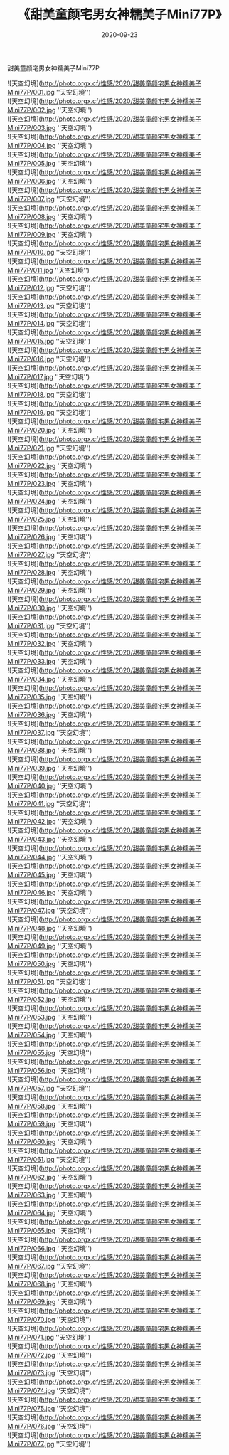 ﻿---
layout: post
title: 《甜美童颜宅男女神糯美子Mini77P》
date: 2020-09-23
img: http://photo.orgx.cf/性感/2020/甜美童颜宅男女神糯美子Mini77P/000.jpg
tags: [美女,性感,泳衣]
---

甜美童颜宅男女神糯美子Mini77P



![天空幻境](http://photo.orgx.cf/性感/2020/甜美童颜宅男女神糯美子Mini77P/001.jpg ''天空幻境'')<br>
![天空幻境](http://photo.orgx.cf/性感/2020/甜美童颜宅男女神糯美子Mini77P/002.jpg ''天空幻境'')<br>
![天空幻境](http://photo.orgx.cf/性感/2020/甜美童颜宅男女神糯美子Mini77P/003.jpg ''天空幻境'')<br>
![天空幻境](http://photo.orgx.cf/性感/2020/甜美童颜宅男女神糯美子Mini77P/004.jpg ''天空幻境'')<br>
![天空幻境](http://photo.orgx.cf/性感/2020/甜美童颜宅男女神糯美子Mini77P/005.jpg ''天空幻境'')<br>
![天空幻境](http://photo.orgx.cf/性感/2020/甜美童颜宅男女神糯美子Mini77P/006.jpg ''天空幻境'')<br>
![天空幻境](http://photo.orgx.cf/性感/2020/甜美童颜宅男女神糯美子Mini77P/007.jpg ''天空幻境'')<br>
![天空幻境](http://photo.orgx.cf/性感/2020/甜美童颜宅男女神糯美子Mini77P/008.jpg ''天空幻境'')<br>
![天空幻境](http://photo.orgx.cf/性感/2020/甜美童颜宅男女神糯美子Mini77P/009.jpg ''天空幻境'')<br>
![天空幻境](http://photo.orgx.cf/性感/2020/甜美童颜宅男女神糯美子Mini77P/010.jpg ''天空幻境'')<br>
![天空幻境](http://photo.orgx.cf/性感/2020/甜美童颜宅男女神糯美子Mini77P/011.jpg ''天空幻境'')<br>
![天空幻境](http://photo.orgx.cf/性感/2020/甜美童颜宅男女神糯美子Mini77P/012.jpg ''天空幻境'')<br>
![天空幻境](http://photo.orgx.cf/性感/2020/甜美童颜宅男女神糯美子Mini77P/013.jpg ''天空幻境'')<br>
![天空幻境](http://photo.orgx.cf/性感/2020/甜美童颜宅男女神糯美子Mini77P/014.jpg ''天空幻境'')<br>
![天空幻境](http://photo.orgx.cf/性感/2020/甜美童颜宅男女神糯美子Mini77P/015.jpg ''天空幻境'')<br>
![天空幻境](http://photo.orgx.cf/性感/2020/甜美童颜宅男女神糯美子Mini77P/016.jpg ''天空幻境'')<br>
![天空幻境](http://photo.orgx.cf/性感/2020/甜美童颜宅男女神糯美子Mini77P/017.jpg ''天空幻境'')<br>
![天空幻境](http://photo.orgx.cf/性感/2020/甜美童颜宅男女神糯美子Mini77P/018.jpg ''天空幻境'')<br>
![天空幻境](http://photo.orgx.cf/性感/2020/甜美童颜宅男女神糯美子Mini77P/019.jpg ''天空幻境'')<br>
![天空幻境](http://photo.orgx.cf/性感/2020/甜美童颜宅男女神糯美子Mini77P/020.jpg ''天空幻境'')<br>
![天空幻境](http://photo.orgx.cf/性感/2020/甜美童颜宅男女神糯美子Mini77P/021.jpg ''天空幻境'')<br>
![天空幻境](http://photo.orgx.cf/性感/2020/甜美童颜宅男女神糯美子Mini77P/022.jpg ''天空幻境'')<br>
![天空幻境](http://photo.orgx.cf/性感/2020/甜美童颜宅男女神糯美子Mini77P/023.jpg ''天空幻境'')<br>
![天空幻境](http://photo.orgx.cf/性感/2020/甜美童颜宅男女神糯美子Mini77P/024.jpg ''天空幻境'')<br>
![天空幻境](http://photo.orgx.cf/性感/2020/甜美童颜宅男女神糯美子Mini77P/025.jpg ''天空幻境'')<br>
![天空幻境](http://photo.orgx.cf/性感/2020/甜美童颜宅男女神糯美子Mini77P/026.jpg ''天空幻境'')<br>
![天空幻境](http://photo.orgx.cf/性感/2020/甜美童颜宅男女神糯美子Mini77P/027.jpg ''天空幻境'')<br>
![天空幻境](http://photo.orgx.cf/性感/2020/甜美童颜宅男女神糯美子Mini77P/028.jpg ''天空幻境'')<br>
![天空幻境](http://photo.orgx.cf/性感/2020/甜美童颜宅男女神糯美子Mini77P/029.jpg ''天空幻境'')<br>
![天空幻境](http://photo.orgx.cf/性感/2020/甜美童颜宅男女神糯美子Mini77P/030.jpg ''天空幻境'')<br>
![天空幻境](http://photo.orgx.cf/性感/2020/甜美童颜宅男女神糯美子Mini77P/031.jpg ''天空幻境'')<br>
![天空幻境](http://photo.orgx.cf/性感/2020/甜美童颜宅男女神糯美子Mini77P/032.jpg ''天空幻境'')<br>
![天空幻境](http://photo.orgx.cf/性感/2020/甜美童颜宅男女神糯美子Mini77P/033.jpg ''天空幻境'')<br>
![天空幻境](http://photo.orgx.cf/性感/2020/甜美童颜宅男女神糯美子Mini77P/034.jpg ''天空幻境'')<br>
![天空幻境](http://photo.orgx.cf/性感/2020/甜美童颜宅男女神糯美子Mini77P/035.jpg ''天空幻境'')<br>
![天空幻境](http://photo.orgx.cf/性感/2020/甜美童颜宅男女神糯美子Mini77P/036.jpg ''天空幻境'')<br>
![天空幻境](http://photo.orgx.cf/性感/2020/甜美童颜宅男女神糯美子Mini77P/037.jpg ''天空幻境'')<br>
![天空幻境](http://photo.orgx.cf/性感/2020/甜美童颜宅男女神糯美子Mini77P/038.jpg ''天空幻境'')<br>
![天空幻境](http://photo.orgx.cf/性感/2020/甜美童颜宅男女神糯美子Mini77P/039.jpg ''天空幻境'')<br>
![天空幻境](http://photo.orgx.cf/性感/2020/甜美童颜宅男女神糯美子Mini77P/040.jpg ''天空幻境'')<br>
![天空幻境](http://photo.orgx.cf/性感/2020/甜美童颜宅男女神糯美子Mini77P/041.jpg ''天空幻境'')<br>
![天空幻境](http://photo.orgx.cf/性感/2020/甜美童颜宅男女神糯美子Mini77P/042.jpg ''天空幻境'')<br>
![天空幻境](http://photo.orgx.cf/性感/2020/甜美童颜宅男女神糯美子Mini77P/043.jpg ''天空幻境'')<br>
![天空幻境](http://photo.orgx.cf/性感/2020/甜美童颜宅男女神糯美子Mini77P/044.jpg ''天空幻境'')<br>
![天空幻境](http://photo.orgx.cf/性感/2020/甜美童颜宅男女神糯美子Mini77P/045.jpg ''天空幻境'')<br>
![天空幻境](http://photo.orgx.cf/性感/2020/甜美童颜宅男女神糯美子Mini77P/046.jpg ''天空幻境'')<br>
![天空幻境](http://photo.orgx.cf/性感/2020/甜美童颜宅男女神糯美子Mini77P/047.jpg ''天空幻境'')<br>
![天空幻境](http://photo.orgx.cf/性感/2020/甜美童颜宅男女神糯美子Mini77P/048.jpg ''天空幻境'')<br>
![天空幻境](http://photo.orgx.cf/性感/2020/甜美童颜宅男女神糯美子Mini77P/049.jpg ''天空幻境'')<br>
![天空幻境](http://photo.orgx.cf/性感/2020/甜美童颜宅男女神糯美子Mini77P/050.jpg ''天空幻境'')<br>
![天空幻境](http://photo.orgx.cf/性感/2020/甜美童颜宅男女神糯美子Mini77P/051.jpg ''天空幻境'')<br>
![天空幻境](http://photo.orgx.cf/性感/2020/甜美童颜宅男女神糯美子Mini77P/052.jpg ''天空幻境'')<br>
![天空幻境](http://photo.orgx.cf/性感/2020/甜美童颜宅男女神糯美子Mini77P/053.jpg ''天空幻境'')<br>
![天空幻境](http://photo.orgx.cf/性感/2020/甜美童颜宅男女神糯美子Mini77P/054.jpg ''天空幻境'')<br>
![天空幻境](http://photo.orgx.cf/性感/2020/甜美童颜宅男女神糯美子Mini77P/055.jpg ''天空幻境'')<br>
![天空幻境](http://photo.orgx.cf/性感/2020/甜美童颜宅男女神糯美子Mini77P/056.jpg ''天空幻境'')<br>
![天空幻境](http://photo.orgx.cf/性感/2020/甜美童颜宅男女神糯美子Mini77P/057.jpg ''天空幻境'')<br>
![天空幻境](http://photo.orgx.cf/性感/2020/甜美童颜宅男女神糯美子Mini77P/058.jpg ''天空幻境'')<br>
![天空幻境](http://photo.orgx.cf/性感/2020/甜美童颜宅男女神糯美子Mini77P/059.jpg ''天空幻境'')<br>
![天空幻境](http://photo.orgx.cf/性感/2020/甜美童颜宅男女神糯美子Mini77P/060.jpg ''天空幻境'')<br>
![天空幻境](http://photo.orgx.cf/性感/2020/甜美童颜宅男女神糯美子Mini77P/061.jpg ''天空幻境'')<br>
![天空幻境](http://photo.orgx.cf/性感/2020/甜美童颜宅男女神糯美子Mini77P/062.jpg ''天空幻境'')<br>
![天空幻境](http://photo.orgx.cf/性感/2020/甜美童颜宅男女神糯美子Mini77P/063.jpg ''天空幻境'')<br>
![天空幻境](http://photo.orgx.cf/性感/2020/甜美童颜宅男女神糯美子Mini77P/064.jpg ''天空幻境'')<br>
![天空幻境](http://photo.orgx.cf/性感/2020/甜美童颜宅男女神糯美子Mini77P/065.jpg ''天空幻境'')<br>
![天空幻境](http://photo.orgx.cf/性感/2020/甜美童颜宅男女神糯美子Mini77P/066.jpg ''天空幻境'')<br>
![天空幻境](http://photo.orgx.cf/性感/2020/甜美童颜宅男女神糯美子Mini77P/067.jpg ''天空幻境'')<br>
![天空幻境](http://photo.orgx.cf/性感/2020/甜美童颜宅男女神糯美子Mini77P/068.jpg ''天空幻境'')<br>
![天空幻境](http://photo.orgx.cf/性感/2020/甜美童颜宅男女神糯美子Mini77P/069.jpg ''天空幻境'')<br>
![天空幻境](http://photo.orgx.cf/性感/2020/甜美童颜宅男女神糯美子Mini77P/070.jpg ''天空幻境'')<br>
![天空幻境](http://photo.orgx.cf/性感/2020/甜美童颜宅男女神糯美子Mini77P/071.jpg ''天空幻境'')<br>
![天空幻境](http://photo.orgx.cf/性感/2020/甜美童颜宅男女神糯美子Mini77P/072.jpg ''天空幻境'')<br>
![天空幻境](http://photo.orgx.cf/性感/2020/甜美童颜宅男女神糯美子Mini77P/073.jpg ''天空幻境'')<br>
![天空幻境](http://photo.orgx.cf/性感/2020/甜美童颜宅男女神糯美子Mini77P/074.jpg ''天空幻境'')<br>
![天空幻境](http://photo.orgx.cf/性感/2020/甜美童颜宅男女神糯美子Mini77P/075.jpg ''天空幻境'')<br>
![天空幻境](http://photo.orgx.cf/性感/2020/甜美童颜宅男女神糯美子Mini77P/076.jpg ''天空幻境'')<br>
![天空幻境](http://photo.orgx.cf/性感/2020/甜美童颜宅男女神糯美子Mini77P/077.jpg ''天空幻境'')<br>